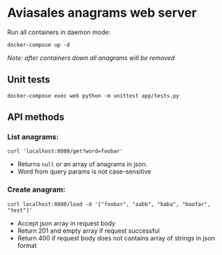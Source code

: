 # Aviasales anagrams web server

Run all containers in daemon mode:
```
docker-compose up -d
```  

*Note: after containers down all anagrams will be removed*

## Unit tests
```
docker-compose exec web python -m unittest app/tests.py
```

## API methods

### List anagrams:
```
curl 'localhost:8080/get?word=foobar' 
```
* Returns `null` or an array of anagrams in json.
* Word from query params is not case-sensitive

### Create anagram:
```
curl localhost:8080/load -d '["foobar", "aabb", "baba", "boofar", "test"]'
```
* Accept json array in request body
* Return 201 and empty array if request successful
* Return 400 if request body does not contains array of strings in json format 
